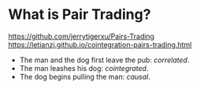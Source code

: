 
# What is Pair Trading?

https://github.com/jerrytigerxu/Pairs-Trading
https://letianzj.github.io/cointegration-pairs-trading.html

- The man and the dog first leave the pub: *correlated*. 
- The man leashes his dog: *cointegrated*. 
- The dog begins pulling the man: *causal*. 
